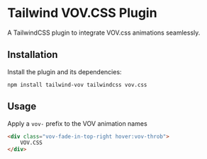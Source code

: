 # Tailwind VOV.CSS Plugin

A TailwindCSS plugin to integrate VOV.css animations seamlessly.

## Installation

Install the plugin and its dependencies:

```
npm install tailwind-vov tailwindcss vov.css
```

## Usage

Apply a `vov-` prefix to the VOV animation names

```html
<div class="vov-fade-in-top-right hover:vov-throb">
    VOV.CSS
</div>
```